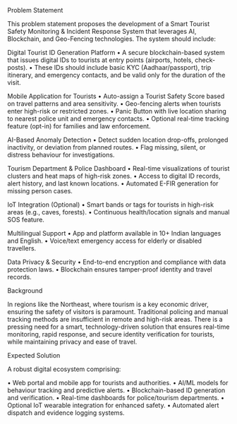 Problem Statement

This problem statement proposes the development of a Smart Tourist Safety Monitoring & Incident Response System that leverages AI, Blockchain, and Geo-Fencing technologies. The system should include:

Digital Tourist ID Generation Platform
• A secure blockchain-based system that issues digital IDs to tourists at entry points (airports, hotels, check-posts).
• These IDs should include basic KYC (Aadhaar/passport), trip itinerary, and emergency contacts, and be valid only for the duration of the visit.

Mobile Application for Tourists
• Auto-assign a Tourist Safety Score based on travel patterns and area sensitivity.
• Geo-fencing alerts when tourists enter high-risk or restricted zones.
• Panic Button with live location sharing to nearest police unit and emergency contacts.
• Optional real-time tracking feature (opt-in) for families and law enforcement.

AI-Based Anomaly Detection
• Detect sudden location drop-offs, prolonged inactivity, or deviation from planned routes.
• Flag missing, silent, or distress behaviour for investigations.

Tourism Department & Police Dashboard
• Real-time visualizations of tourist clusters and heat maps of high-risk zones.
• Access to digital ID records, alert history, and last known locations.
• Automated E-FIR generation for missing person cases.

IoT Integration (Optional)
• Smart bands or tags for tourists in high-risk areas (e.g., caves, forests).
• Continuous health/location signals and manual SOS feature.

Multilingual Support
• App and platform available in 10+ Indian languages and English.
• Voice/text emergency access for elderly or disabled travellers.

Data Privacy & Security
• End-to-end encryption and compliance with data protection laws.
• Blockchain ensures tamper-proof identity and travel records.

Background

In regions like the Northeast, where tourism is a key economic driver, ensuring the safety of visitors is paramount. Traditional policing and manual tracking methods are insufficient in remote and high-risk areas. There is a pressing need for a smart, technology-driven solution that ensures real-time monitoring, rapid response, and secure identity verification for tourists, while maintaining privacy and ease of travel.

Expected Solution

A robust digital ecosystem comprising:

• Web portal and mobile app for tourists and authorities.
• AI/ML models for behaviour tracking and predictive alerts.
• Blockchain-based ID generation and verification.
• Real-time dashboards for police/tourism departments.
• Optional IoT wearable integration for enhanced safety.
• Automated alert dispatch and evidence logging systems.
